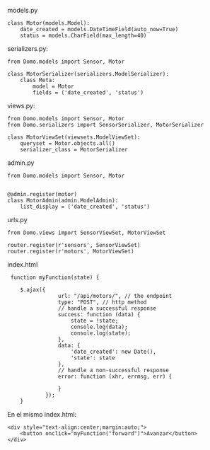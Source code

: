 models.py

	class Motor(models.Model):
		date_created = models.DateTimeField(auto_now=True)
		status = models.CharField(max_length=40)
	
serializers.py:


	from Domo.models import Sensor, Motor
	
	class MotorSerializer(serializers.ModelSerializer):
	    class Meta:
	        model = Motor
	        fields = ('date_created', 'status')
	
views.py:


	from Domo.models import Sensor, Motor
	from Domo.serializers import SensorSerializer, MotorSerializer
	
	class MotorViewSet(viewsets.ModelViewSet):
	    queryset = Motor.objects.all()
	    serializer_class = MotorSerializer
	
admin.py

	from Domo.models import Sensor, Motor
	
	
	@admin.register(motor)
	class MotorAdmin(admin.ModelAdmin):
	    list_display = ('date_created', 'status')
	

urls.py 

	from Domo.views import SensorViewSet, MotorViewSet
	
	router.register(r'sensors', SensorViewSet)
	router.register(r'motors', MotorViewSet)
	
	
	
index.html

	
	 function myFunction(state) {
	
	    $.ajax({
	                url: "/api/motors/", // the endpoint
	                type: "POST", // http method
	                // handle a successful response
	                success: function (data) {
	                    state = !state;
	                    console.log(data);
	                    console.log(state);
	                },
	                data: {
	                    'date_created': new Date(),
	                    'state': state
	                },
	                // handle a non-successful response
	                error: function (xhr, errmsg, err) {
	
	                }
	            });
	    }
	    
En el mismo index.html:

	<div style="text-align:center;margin:auto;">
	    <button onclick="myFunction("forward")">Avanzar</button>
	</div>